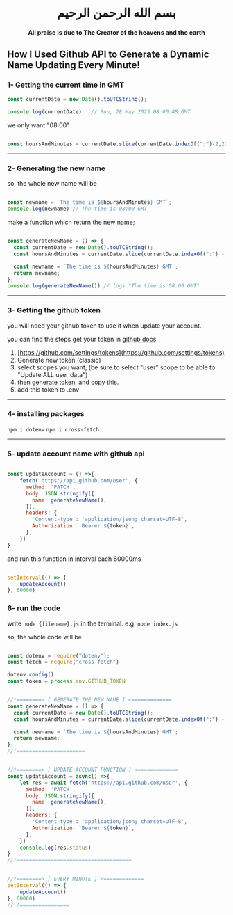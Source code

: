 <h1 align="center">بسم الله الرحمن الرحيم</h1>

<h4 align="center">All praise is due to The Creator of the heavens and the earth</h4>

## How I Used Github API to Generate a Dynamic Name Updating Every Minute!


### 1- Getting the current time in GMT

```js
const currentDate = new Date().toUTCString();

console.log(currentDate)   // Sun, 28 May 2023 08:00:48 GMT
```

we only want "08:00"

```js

const hoursAndMinutes = currentDate.slice(currentDate.indexOf(":")-2,22);

```

---

### 2- Generating the new name

so, the whole new name will be 

```js

const newname = `The time is ${hoursAndMinutes} GMT`;
console.log(newname) // The time is 08:00 GMT

```

make a function which return the new name;

```js

const generateNewName = () => {
  const currentDate = new Date().toUTCString();
  const hoursAndMinutes = currentDate.slice(currentDate.indexOf(":") - 2, 22);

  const newname = `The time is ${hoursAndMinutes} GMT`;
  return newname;
};
console.log(generateNewName()) // logs "The time is 08:00 GMT"
```

---

### 3- Getting the github token
you will need your github token to use it when update your account.

you can find the steps get your token in [github docs](https://docs.github.com/en/authentication/keeping-your-account-and-data-secure/creating-a-personal-access-token)

1. [https://github.com/settings/tokens](https://github.com/settings/tokens)
2. Generate new token (classic)
3. select scopes you want, (be sure to select "user" scope to be able to "Update ALL user data")
4. then generate token, and copy this.
5. add this token to .env

--- 

### 4- installing packages
`npm i dotenv`
`npm i cross-fetch`

---

### 5- update account name with github api

```js

const updateAccount = () =>{
    fetch('https://api.github.com/user', {
      method: 'PATCH',
      body: JSON.stringify({
        name: generateNewName(),
      }),
      headers: {
        'Content-type': 'application/json; charset=UTF-8',
        Authorization: `Bearer ${token}`,
      },
    })
}


``` 
and run this function in interval each 60000ms

```js

setInterval(() => {
    updateAccount()
}, 60000)

```

### 6- run the code
write `node {filename}.js` in the terminal.
e.g. `node index.js`

so, the whole code will be 

```js

const dotenv = require("dotenv");
const fetch = require("cross-fetch")

dotenv.config()
const token = process.env.GITHUB_TOKEN


//*========> [ GENERATE THE NEW NAME ] <============= 
const generateNewName = () => {
  const currentDate = new Date().toUTCString();
  const hoursAndMinutes = currentDate.slice(currentDate.indexOf(":") - 2, 22);

  const newname = `The time is ${hoursAndMinutes} GMT`;
  return newname;
};
//!======================


//*========> [ UPDATE ACCOUNT FUNCTION ] <============= 
const updateAccount = async() =>{
    let res = await fetch('https://api.github.com/user', {
      method: 'PATCH',
      body: JSON.stringify({
        name: generateNewName(),
      }),
      headers: {
        'Content-type': 'application/json; charset=UTF-8',
        Authorization: `Bearer ${token}`,
      },
    })
    console.log(res.status)
}
//!=====================================


//*========> [ EVERY MINUTE ] <============= 
setInterval(() => {
    updateAccount()
}, 60000)
// !================

```
